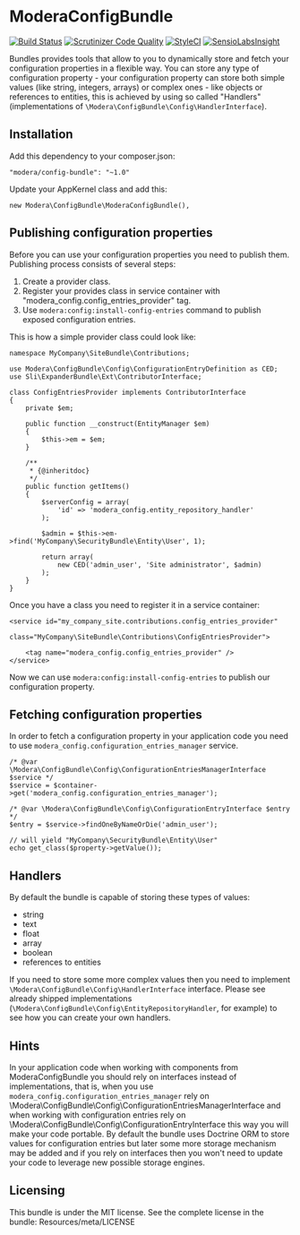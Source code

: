# ModeraConfigBundle

[![Build Status](https://travis-ci.org/modera/ModeraConfigBundle.svg?branch=master)](https://travis-ci.org/modera/ModeraConfigBundle)
[![Scrutinizer Code Quality](https://scrutinizer-ci.com/g/modera/ModeraConfigBundle/badges/quality-score.png?b=master)](https://scrutinizer-ci.com/g/modera/ModeraConfigBundle/?branch=master)
[![StyleCI](https://styleci.io/repos/29132382/shield)](https://styleci.io/repos/29132382)
[![SensioLabsInsight](https://insight.sensiolabs.com/projects/e9094ed5-4aeb-4380-b7ba-74a1bbcc2826/mini.png)](https://insight.sensiolabs.com/projects/e9094ed5-4aeb-4380-b7ba-74a1bbcc2826)

Bundles provides tools that allow to you to dynamically store and fetch your configuration properties in a flexible way.
You can store any type of configuration property - your configuration property can store both simple values (like string,
integers, arrays) or complex ones - like objects or references to entities, this is achieved by using so called
"Handlers" (implementations of `\Modera\ConfigBundle\Config\HandlerInterface`).

## Installation

Add this dependency to your composer.json:

    "modera/config-bundle": "~1.0"

Update your AppKernel class and add this:

    new Modera\ConfigBundle\ModeraConfigBundle(),

## Publishing configuration properties

Before you can use your configuration properties you need to publish them. Publishing process consists of several steps:

1. Create a provider class.
2. Register your provides class in service container with "modera_config.config_entries_provider" tag.
3. Use `modera:config:install-config-entries` command to publish exposed configuration entries.

This is how a simple provider class could look like:

    namespace MyCompany\SiteBundle\Contributions;

    use Modera\ConfigBundle\Config\ConfigurationEntryDefinition as CED;
    use Sli\ExpanderBundle\Ext\ContributorInterface;

    class ConfigEntriesProvider implements ContributorInterface
    {
        private $em;

        public function __construct(EntityManager $em)
        {
            $this->em = $em;
        }

        /**
         * {@inheritdoc}
         */
        public function getItems()
        {
            $serverConfig = array(
                'id' => 'modera_config.entity_repository_handler'
            );

            $admin = $this->em->find('MyCompany\SecurityBundle\Entity\User', 1);

            return array(
                new CED('admin_user', 'Site administrator', $admin)
            );
        }
    }

Once you have a class you need to register it in a service container:

    <service id="my_company_site.contributions.config_entries_provider"
             class="MyCompany\SiteBundle\Contributions\ConfigEntriesProvider">

        <tag name="modera_config.config_entries_provider" />
    </service>

Now we can use `modera:config:install-config-entries` to publish our configuration property.

## Fetching configuration properties

In order to fetch a configuration property in your application code you need to use
`modera_config.configuration_entries_manager` service.

    /* @var \Modera\ConfigBundle\Config\ConfigurationEntriesManagerInterface $service */
    $service = $container->get('modera_config.configuration_entries_manager');

    /* @var \Modera\ConfigBundle\Config\ConfigurationEntryInterface $entry */
    $entry = $service->findOneByNameOrDie('admin_user');

    // will yield "MyCompany\SecurityBundle\Entity\User"
    echo get_class($property->getValue());

## Handlers

By default the bundle is capable of storing these types of values:

* string
* text
* float
* array
* boolean
* references to entities

If you need to store some more complex values then you need to implement `\Modera\ConfigBundle\Config\HandlerInterface`
interface. Please see already shipped implementations (`\Modera\ConfigBundle\Config\EntityRepositoryHandler`,
for example) to see how you can create your own handlers.

## Hints

In your application code when working with components from ModeraConfigBundle you should rely on interfaces instead of
implementations, that is, when you use `modera_config.configuration_entries_manager` rely on
\Modera\ConfigBundle\Config\ConfigurationEntriesManagerInterface and when working with configuration entries rely on
\Modera\ConfigBundle\Config\ConfigurationEntryInterface this way you will make your code portable. By default the bundle
uses Doctrine ORM to store values for configuration entries but later some more storage mechanism may be added and if you
rely on interfaces then you won't need to update your code to leverage new possible storage engines.

## Licensing

This bundle is under the MIT license. See the complete license in the bundle:
Resources/meta/LICENSE